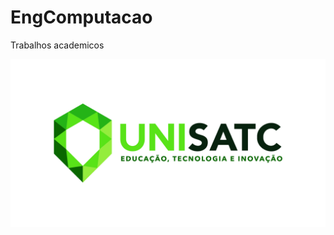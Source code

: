 # EngComputacao
Trabalhos academicos

![Logo of the project](https://github.com/FilipiPiucco/EngComputacao/blob/main/Public/ReadmeImagens/2_logotipo_COLORIDO_horizontal.jpg?w=512)
